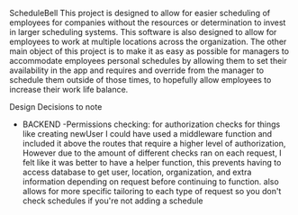 ScheduleBell
This project is designed to allow for easier scheduling of employees for companies without the resources or determination to invest in larger scheduling systems. This software is also designed to allow for employees to work at multiple locations across the organization. The other main object of this project is to make it as easy as possible for managers to accommodate employees personal schedules by allowing them to set their availability in the app and requires and override from the manager to schedule them outside of those times, to hopefully allow employees to increase their work life balance.

Design Decisions to note

- BACKEND
  -Permissions checking:
  for authorization checks for things like creating newUser I could have used a middleware function and included it above the routes that require a higher level of authorization, However due to the amount of different checks ran on each request, I felt like it was better to have a helper function, this prevents having to access database to get user, location, organization, and extra information depending on request before continuing to function. also allows for more specific tailoring to each type of request so you don't check schedules if you're not adding a schedule
